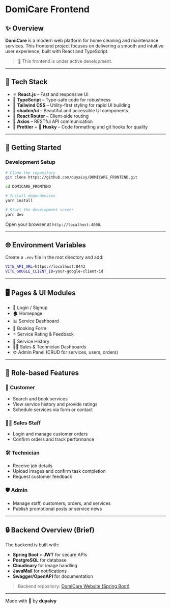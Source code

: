 # DomiCare Frontend

## ✨ Overview

**DomiCare** is a modern web platform for home cleaning and maintenance services. This frontend project focuses on delivering a smooth and intuitive user experience, built with React and TypeScript.

> 🚧 This frontend is under active development.

---

## 🚀 Tech Stack

- ⚛️ **React.js** – Fast and responsive UI
- 🔡 **TypeScript** – Type-safe code for robustness
- 🎨 **Tailwind CSS** – Utility-first styling for rapid UI building
- 🧩 **shadcn/ui** – Beautiful and accessible UI components
- 🔄 **React Router** – Client-side routing
- 🔗 **Axios** – RESTful API communication
- 🧼 **Prettier** + 🦊 **Husky** – Code formatting and git hooks for quality

---

## 🧪 Getting Started

### Development Setup

```bash
# Clone the repository
git clone https://github.com/duyaivy/DOMICARE_FRONTEND.git

cd DOMICARE_FRONTEND

# Install dependencies
yarn install

# Start the development server
yarn dev
```

Open your browser at `http://localhost:4000`.

---

## 🌐 Environment Variables

Create a `.env` file in the root directory and add:

```bash
VITE_API_URL=https://localhost:8443
VITE_GOOGLE_CLIENT_ID=your-google-client-id
```

---

## 🖥️ Pages & UI Modules

- 🔐 Login / Signup
- 🏠 Homepage
- 📊 Service Dashboard
- 📆 Booking Form
- ⭐ Service Rating & Feedback
- 📜 Service History
- 🧑‍💼 Sales & Technician Dashboards
- ⚙️ Admin Panel (CRUD for services, users, orders)

---

## 📌 Role-based Features

### 👤 Customer

- Search and book services
- View service history and provide ratings
- Schedule services via form or contact

### 🧑‍💼 Sales Staff

- Login and manage customer orders
- Confirm orders and track performance

### 🛠️ Technician

- Receive job details
- Upload images and confirm task completion
- Request customer feedback

### 🛡️ Admin

- Manage staff, customers, orders, and services
- Publish promotional posts or service news

---

## 🔒 Backend Overview (Brief)

The backend is built with:

- **Spring Boot + JWT** for secure APIs
- **PostgreSQL** for database
- **Cloudinary** for image handling
- **JavaMail** for notifications
- **Swagger/OpenAPI** for documentation

> Backend repository: [DomiCare Website (Spring Boot)](https://github.com/hnagnurtme/DomiCare_Website.git)

---

Made with 💖 by **duyaivy**
